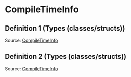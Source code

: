 # CompileTimeInfo

## Definition 1 (Types (classes/structs))

Source: [CompileTimeInfo](../csrc/runtime/executor_utils.cpp#L570)

## Definition 2 (Types (classes/structs))

Source: [CompileTimeInfo](../csrc/scheduler/registry.cpp#L193)

